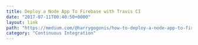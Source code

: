 ```yaml
---
title: Deploy a Node App To Firebase with Travis CI
date: "2017-07-11T00:40:50+0000"
layout: link
path: "https://medium.com/@harrygogonis/how-to-deploy-a-node-app-to-firebase-via-travis-ci-c9f7977f1f5d"
category: "Continuous Integration"
---
```

